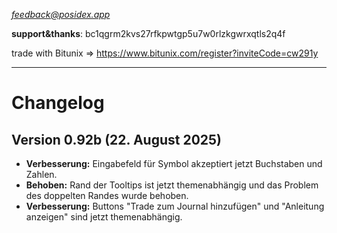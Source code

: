*feedback@posidex.app*

**support&thanks**: bc1qgrm2kvs27rfkpwtgp5u7w0rlzkgwrxqtls2q4f

trade with Bitunix => https://www.bitunix.com/register?inviteCode=cw291y

***

# Changelog

## Version 0.92b (22. August 2025)
- **Verbesserung:** Eingabefeld für Symbol akzeptiert jetzt Buchstaben und Zahlen.
- **Behoben:** Rand der Tooltips ist jetzt themenabhängig und das Problem des doppelten Randes wurde behoben.
- **Verbesserung:** Buttons "Trade zum Journal hinzufügen" und "Anleitung anzeigen" sind jetzt themenabhängig.
